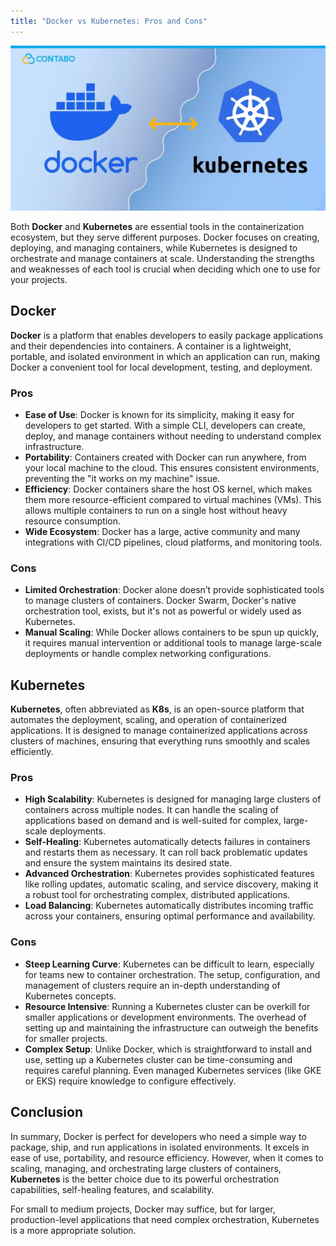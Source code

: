 ```yaml
---
title: "Docker vs Kubernetes: Pros and Cons"
---
```


![Docker vs Kubernetes Graphic](/images/dockervskubernetess.jpeg.webp)

Both **Docker** and **Kubernetes** are essential tools in the containerization ecosystem, but they serve different purposes. Docker focuses on creating, deploying, and managing containers, while Kubernetes is designed to orchestrate and manage containers at scale. Understanding the strengths and weaknesses of each tool is crucial when deciding which one to use for your projects.

## Docker

**Docker** is a platform that enables developers to easily package applications and their dependencies into containers. A container is a lightweight, portable, and isolated environment in which an application can run, making Docker a convenient tool for local development, testing, and deployment.

### Pros
- **Ease of Use**: Docker is known for its simplicity, making it easy for developers to get started. With a simple CLI, developers can create, deploy, and manage containers without needing to understand complex infrastructure.
- **Portability**: Containers created with Docker can run anywhere, from your local machine to the cloud. This ensures consistent environments, preventing the "it works on my machine" issue.
- **Efficiency**: Docker containers share the host OS kernel, which makes them more resource-efficient compared to virtual machines (VMs). This allows multiple containers to run on a single host without heavy resource consumption.
- **Wide Ecosystem**: Docker has a large, active community and many integrations with CI/CD pipelines, cloud platforms, and monitoring tools.

### Cons
- **Limited Orchestration**: Docker alone doesn’t provide sophisticated tools to manage clusters of containers. Docker Swarm, Docker's native orchestration tool, exists, but it's not as powerful or widely used as Kubernetes.
- **Manual Scaling**: While Docker allows containers to be spun up quickly, it requires manual intervention or additional tools to manage large-scale deployments or handle complex networking configurations.

## Kubernetes

**Kubernetes**, often abbreviated as **K8s**, is an open-source platform that automates the deployment, scaling, and operation of containerized applications. It is designed to manage containerized applications across clusters of machines, ensuring that everything runs smoothly and scales efficiently.

### Pros
- **High Scalability**: Kubernetes is designed for managing large clusters of containers across multiple nodes. It can handle the scaling of applications based on demand and is well-suited for complex, large-scale deployments.
- **Self-Healing**: Kubernetes automatically detects failures in containers and restarts them as necessary. It can roll back problematic updates and ensure the system maintains its desired state.
- **Advanced Orchestration**: Kubernetes provides sophisticated features like rolling updates, automatic scaling, and service discovery, making it a robust tool for orchestrating complex, distributed applications.
- **Load Balancing**: Kubernetes automatically distributes incoming traffic across your containers, ensuring optimal performance and availability.

### Cons
- **Steep Learning Curve**: Kubernetes can be difficult to learn, especially for teams new to container orchestration. The setup, configuration, and management of clusters require an in-depth understanding of Kubernetes concepts.
- **Resource Intensive**: Running a Kubernetes cluster can be overkill for smaller applications or development environments. The overhead of setting up and maintaining the infrastructure can outweigh the benefits for smaller projects.
- **Complex Setup**: Unlike Docker, which is straightforward to install and use, setting up a Kubernetes cluster can be time-consuming and requires careful planning. Even managed Kubernetes services (like GKE or EKS) require knowledge to configure effectively.

## Conclusion

In summary, Docker is perfect for developers who need a simple way to package, ship, and run applications in isolated environments. It excels in ease of use, portability, and resource efficiency. However, when it comes to scaling, managing, and orchestrating large clusters of containers, **Kubernetes** is the better choice due to its powerful orchestration capabilities, self-healing features, and scalability. 

For small to medium projects, Docker may suffice, but for larger, production-level applications that need complex orchestration, Kubernetes is a more appropriate solution.